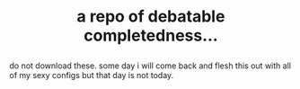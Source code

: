 <h1><p align="center">a repo of debatable completedness...</p></h1>
do not download these. some day i will come back and flesh this out with all of my sexy configs but that day is not today.
